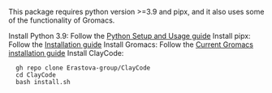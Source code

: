  This package requires python version >=3.9 and pipx, and it also uses some of the functionality of Gromacs.

Install Python 3.9: Follow the [Python Setup and Usage guide](https://docs.python.org/3/using/index.html)
Install pipx: Follow the [Installation guide](https://pypa.github.io/pipx/installation/)
Install Gromacs: Follow the [Current Gromacs installation guide](https://manual.gromacs.org/current/install-guide/index.html)
Install ClayCode:

```
  gh repo clone Erastova-group/ClayCode
  cd ClayCode
  bash install.sh
```